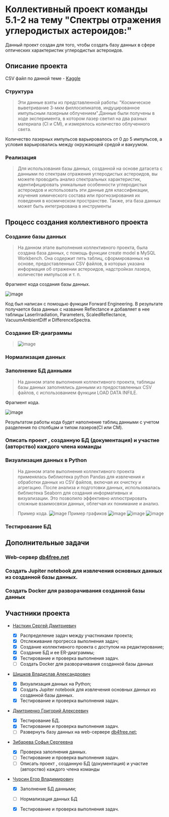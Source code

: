 # Коллективный проект команды 5.1-2 на тему "Спектры отражения углеродистых астероидов:"

Данный проект создан для того, чтобы создать базу данных в сфере оптических характеристик углеродистых астероидов.

## Описание проекта

CSV файл по данной теме - [Kaggle](https://www.kaggle.com/datasets/michaelbryantds/reflectance-spectra-of-carbonaceous-asteroids)

### Структура
>Эти данные взяты из представленной работы: "Космическое выветривание 3-мкм филлосиликатов, индуцированное импульсным лазерным
облучением".Данные были получены в ходе эксперимента, в котором лазер светил на два разных материала (CI и CM), и измерялось количество облученного света.

Количество лазерных импульсов варьировалось от 0 до 5 импульсов, а условия варьировались между окружающей средой и вакуумом.

### Реализация
>Для использования базы данных, созданной на основе датасета с данными по спектрам отражения углеродистых астероидов, вы можете проводить анализ спектральных характеристик, идентифицировать уникальные особенности углеродистых астероидов и использовать эти данные для классификации, 
>изучения химического состава или прогнозирования их поведения в космическом пространстве.
>Также, эта база данных может быть интегрирована в инструменты 

## Процесс создания коллективного проекта

### Создание базы данных
>На данном этапе выполнения коллективного проекта, была создана база данных, с помощь функции create model в MySQL Workbench. Она содержит пять таблиц, сформированных на основе, предоставленных CSV файлов, в которых указана информация об отражении астероидов, надстройках лазера, количестве импульсов и т. п.

Фрагмент кода создания базы данных.

![image](https://github.com/nstk24/DB-project-5.1-2/assets/147483665/3e85dd1b-c3a7-4c29-9e51-ef7192f44609)



Код был написан с помощью функции Forward Engineering. В результате получается база данных с название Reflectance и добавляет в нее таблицы LaserIrradiation, Parameters, ScaledReflectance, VacuumAmbientDiff и DifferenceSpectra.


### Создание ER-диаграммы
>![image](https://github.com/nstk24/DB-project-5.1-2/assets/147483665/29c5d587-0299-433c-9b83-3401b337f166)



### Нормализация данных
>

### Заполнение БД данными
> На данном этапе выполнения коллективного проекта, таблицы базы данных заполнялись данными из предоставленных CSV файлов, с использованием функции LOAD DATA INFILE.

 Фрагмент кода.

![image](https://github.com/nstk24/DB-project-5.1-2/assets/147483665/49e09ed7-2795-485d-98cd-6f9717836016)




Результатом работы кода будет наполнение таблиц данными с учетом разделения по столбцам и типом лазеров(CI или CM).


### Описать проект , созданную БД (документация) и участие (авторство) каждого члена команды
>
### Визуализация данных в Python
>На данном этапе выполнения коллективного проекта применялась библиотека python Pandas для извлечения и обработки данных из CSV файлов, включая их очистку и агрегацию. После анализа и подготовки данных, использовалась библиотека Seaborn для создания информативных и визуализации. Это позволило эффективно иллюстрировать сложные взаимосвязи данных, облегчая их понимание и анализ.
>
>Пример кода.
>![image](https://github.com/nstk24/DB-project-5.1-2/assets/147483665/00af29f6-96ef-4580-962c-463f04fb086f)
>Пример графиков
>![image](https://github.com/nstk24/DB-project-5.1-2/assets/147483665/6be0a6ca-887d-4f9b-b34c-280973d9886b)
>![image](https://github.com/nstk24/DB-project-5.1-2/assets/147483665/45aabad5-69f2-4ee6-b73d-52addbdae835)
>![image](https://github.com/nstk24/DB-project-5.1-2/assets/147483665/2bd9daf1-33c4-4865-8da2-d0ebab35265e)
>




### Тестирование БД
>

## Дополнительные задачи

### Web-сервер [db4free.net](https://db4free.net/)
>

### Создать Jupiter notebook для извлечения основных данных из созданной базы данных.
>
### Создать Docker для разворачивания созданной базы данных
>



## Участники проекта 

* [Насткин Сергей Дмитриевич ](https://github.com/nstk24)

    - [x] Распределение задач между участниками проекта;
    - [x] Отслеживание прогресса выполнения задач;
    - [x] Создание коллективного проекта с доступом на редактирование;
    - [x]  Создание БД и ее ER-диаграммы;
    - [x] Тестирование и проверка выполнения задач.
    - [ ] Создать Docker для разворачивания созданной базы данных
    
* [Шишков Владислав Александрович ](https://github.com/MiniHero95)
  
    - [x] Визуализация данных на Python;
    - [x] Создать Jupiter notebook для извлечения основных данных из созданной базы данных.
    - [x] Тестирование и проверка выполнения задач.
   
* [Дмитриенко Григорий Алексеевич](https://github.com/tenitskayav)
  
    - [x] Тестирование БД.
    - [x] Тестирование и проверка выполнения задач.
    - [ ] Развернуть базу данных на web-сервере [db4free.net](https://db4free.net/);

* [Зибарева Софья Сергеевна](https://github.com/2022-02150)

    - [x] Проверка заполнения данных.
    - [ ] Тестирование и проверка выполнения задач.
    - [ ] Описать проект , созданную БД (документация) и участие (авторство) каждого члена команды

* [Чурсин Егор Владимирович](https://github.com/EhorChursin)
    - [x]  Заполнение БД данными;
    - [ ]  Нормализация данных БД
    - [x]  Тестирование и проверка выполнения задач.
  
    
  
